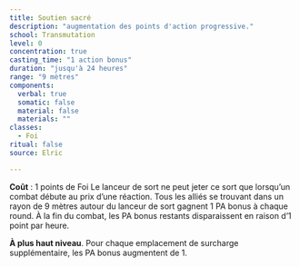 ```yaml
---
title: Soutien sacré
description: "augmentation des points d'action progressive."
school: Transmutation
level: 0
concentration: true
casting_time: "1 action bonus"
duration: "jusqu'à 24 heures"
range: "9 mètres"
components:
  verbal: true
  somatic: false
  material: false
  materials: ""
classes:
  - Foi
ritual: false
source: Elric

---
```

**Coût** : 1 points de Foi
Le lanceur de sort ne peut jeter ce sort que lorsqu’un combat débute au prix d’une réaction. Tous les alliés se trouvant dans un rayon de 9 mètres autour du lanceur de sort gagnent 1 PA bonus à chaque round. À la fin du combat, les PA bonus restants disparaissent en raison d’1 point par heure.   

**À plus haut niveau**. Pour chaque emplacement de surcharge supplémentaire, les PA bonus augmentent de 1.
